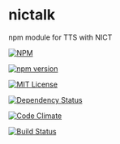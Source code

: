 # nictalk
npm module for TTS with NICT

[![NPM](https://nodei.co/npm/nictalk.png?downloads=true&downloadRank=true&stars=true)](https://nodei.co/npm/nictalk/)

[![npm version](https://badge.fury.io/js/nictalk.svg)](https://badge.fury.io/js/nictalk)

[![MIT License](http://img.shields.io/badge/license-MIT-blue.svg?style=flat)](LICENSE)

[![Dependency Status](https://gemnasium.com/badges/github.com/OYusuke/nictalk.svg)](https://gemnasium.com/github.com/OYusuke/nictalk)

[![Code Climate](https://codeclimate.com/repos/5873bfe4d977d62336001f6a/badges/1077f22d0c74e475197b/gpa.svg)](https://codeclimate.com/repos/5873bfe4d977d62336001f6a/feed)

[![Build Status](https://travis-ci.org/OYusuke/nictalk.svg?branch=master)](https://travis-ci.org/OYusuke/nictalk)